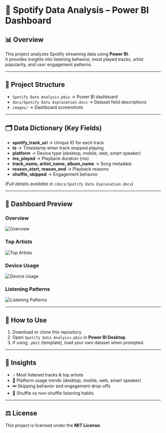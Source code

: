 # 🎵 Spotify Data Analysis – Power BI Dashboard

## 📊 Overview
This project analyzes Spotify streaming data using **Power BI**.  
It provides insights into listening behavior, most played tracks, artist popularity, and user engagement patterns.

---

## 📁 Project Structure
- `Spotify Data Analysis.pbix` → Power BI dashboard  
- `docs/Spotify Data Explanation.docx` → Dataset field descriptions  
- `images/` → Dashboard screenshots  

---

## 🗂️ Data Dictionary (Key Fields)
- **spotify_track_uri** → Unique ID for each track  
- **ts** → Timestamp when track stopped playing  
- **platform** → Device type (desktop, mobile, web, smart speaker)  
- **ms_played** → Playback duration (ms)  
- **track_name, artist_name, album_name** → Song metadata  
- **reason_start, reason_end** → Playback reasons  
- **shuffle, skipped** → Engagement behavior  

*(Full details available in `/docs/Spotify Data Explanation.docx`)*  

---

## 📸 Dashboard Preview

### Overview  
![Overview](images/dashboard_overview.png)

### Top Artists  
![Top Artists](images/top_artists.png)

### Device Usage  
![Device Usage]([images/device_usage.png](https://github.com/AbishekP-28/Spotify-Data-Analysis/blob/main/images/Screenshot%202025-08-18%20134820.png))

### Listening Patterns  
![Listening Patterns](images/listening_patterns.png)

---

## 🚀 How to Use
1. Download or clone this repository.  
2. Open `Spotify Data Analysis.pbix` in **Power BI Desktop**.  
3. If using `.pbit` (template), load your own dataset when prompted.  

---

## 📌 Insights
- 🎶 Most listened tracks & top artists  
- 📱 Platform usage trends (desktop, mobile, web, smart speaker)  
- ⏭️ Skipping behavior and engagement drop-offs  
- 🔀 Shuffle vs non-shuffle listening habits  

---

## ⚖️ License
This project is licensed under the **MIT License**.
